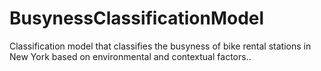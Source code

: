 # BusynessClassificationModel
Classification model that classifies the busyness of bike rental stations in New York based on environmental and contextual factors..
